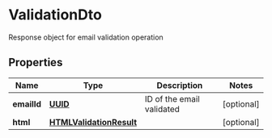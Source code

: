 

# ValidationDto

Response object for email validation operation
## Properties

Name | Type | Description | Notes
------------ | ------------- | ------------- | -------------
**emailId** | [**UUID**](UUID) | ID of the email validated |  [optional]
**html** | [**HTMLValidationResult**](HTMLValidationResult) |  |  [optional]



